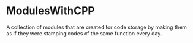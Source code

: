 # ModulesWithCPP
A collection of modules that are created for code storage by making them as if they were stamping codes of the same function every day.
